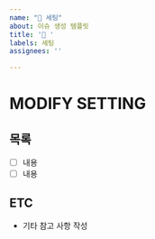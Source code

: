 ```yaml
---
name: "🔧 세팅"
about: 이슈 생성 템플릿
title: '🔧 '
labels: 세팅
assignees: ''

---
```


# MODIFY SETTING

## 목록
- [ ] 내용
- [ ] 내용

## ETC
- 기타 참고 사항 작성
